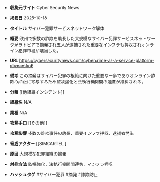 - **収集元サイト**
Cyber Security News

- **掲載日**
2025-10-18

- **タイトル**
サイバー犯罪サービスネットワーク解体

- **概要**
欧州で多数の詐欺を助長した大規模なサイバー犯罪サービスネットワークがラトビアで摘発され五人が逮捕された重要なインフラも押収されオンライン犯罪市場が壊滅した。

- **URL**
https://cybersecuritynews.com/cybercrime-as-a-service-platform-dismantled/

- **備考**
この摘発はサイバー犯罪の根絶に向けた重要な一歩でありオンライン詐欺の抑止に寄与するため監視強化と法執行機関間の連携が推奨される。

- **分類**
[[他組織インシデント]]

- **組織名**
N/A

- **業種**
N/A

- **攻撃手口**
[[その他]]

- **攻撃影響**
多数の詐欺事件の助長、重要インフラ押収、逮捕者発生

- **脅威アクター**
[[SIMCARTEL]]

- **原因**
大規模な犯罪組織の摘発

- **対処方法**
監視強化、法執行機関間連携、インフラ押収

- **ハッシュタグ**
#サイバー犯罪 #摘発 #詐欺防止
